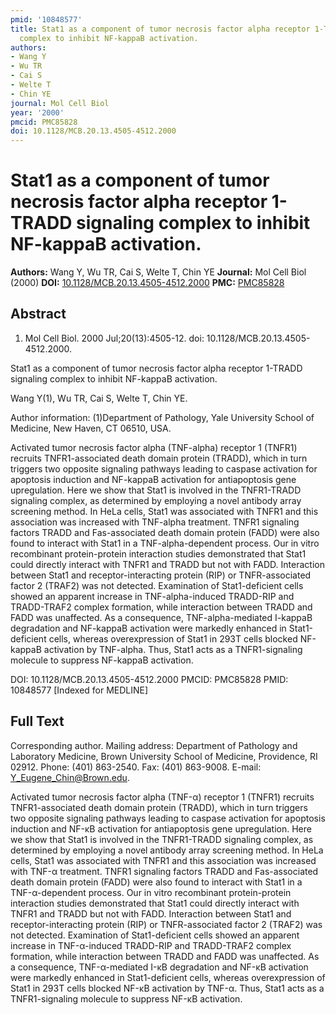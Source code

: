 ```yaml
---
pmid: '10848577'
title: Stat1 as a component of tumor necrosis factor alpha receptor 1-TRADD signaling
  complex to inhibit NF-kappaB activation.
authors:
- Wang Y
- Wu TR
- Cai S
- Welte T
- Chin YE
journal: Mol Cell Biol
year: '2000'
pmcid: PMC85828
doi: 10.1128/MCB.20.13.4505-4512.2000
---
```


# Stat1 as a component of tumor necrosis factor alpha receptor 1-TRADD signaling complex to inhibit NF-kappaB activation.
**Authors:** Wang Y, Wu TR, Cai S, Welte T, Chin YE
**Journal:** Mol Cell Biol (2000)
**DOI:** [10.1128/MCB.20.13.4505-4512.2000](https://doi.org/10.1128/MCB.20.13.4505-4512.2000)
**PMC:** [PMC85828](https://www.ncbi.nlm.nih.gov/pmc/articles/PMC85828/)

## Abstract

1. Mol Cell Biol. 2000 Jul;20(13):4505-12. doi: 10.1128/MCB.20.13.4505-4512.2000.

Stat1 as a component of tumor necrosis factor alpha receptor 1-TRADD signaling 
complex to inhibit NF-kappaB activation.

Wang Y(1), Wu TR, Cai S, Welte T, Chin YE.

Author information:
(1)Department of Pathology, Yale University School of Medicine, New Haven, CT 
06510, USA.

Activated tumor necrosis factor alpha (TNF-alpha) receptor 1 (TNFR1) recruits 
TNFR1-associated death domain protein (TRADD), which in turn triggers two 
opposite signaling pathways leading to caspase activation for apoptosis 
induction and NF-kappaB activation for antiapoptosis gene upregulation. Here we 
show that Stat1 is involved in the TNFR1-TRADD signaling complex, as determined 
by employing a novel antibody array screening method. In HeLa cells, Stat1 was 
associated with TNFR1 and this association was increased with TNF-alpha 
treatment. TNFR1 signaling factors TRADD and Fas-associated death domain protein 
(FADD) were also found to interact with Stat1 in a TNF-alpha-dependent process. 
Our in vitro recombinant protein-protein interaction studies demonstrated that 
Stat1 could directly interact with TNFR1 and TRADD but not with FADD. 
Interaction between Stat1 and receptor-interacting protein (RIP) or 
TNFR-associated factor 2 (TRAF2) was not detected. Examination of 
Stat1-deficient cells showed an apparent increase in TNF-alpha-induced TRADD-RIP 
and TRADD-TRAF2 complex formation, while interaction between TRADD and FADD was 
unaffected. As a consequence, TNF-alpha-mediated I-kappaB degradation and 
NF-kappaB activation were markedly enhanced in Stat1-deficient cells, whereas 
overexpression of Stat1 in 293T cells blocked NF-kappaB activation by TNF-alpha. 
Thus, Stat1 acts as a TNFR1-signaling molecule to suppress NF-kappaB activation.

DOI: 10.1128/MCB.20.13.4505-4512.2000
PMCID: PMC85828
PMID: 10848577 [Indexed for MEDLINE]

## Full Text

Corresponding author. Mailing address: Department of Pathology and Laboratory Medicine, Brown University School of Medicine, Providence, RI 02912. Phone: (401) 863-2540. Fax: (401) 863-9008. E-mail: Y_Eugene_Chin@Brown.edu.

Activated tumor necrosis factor alpha (TNF-α) receptor 1 (TNFR1) recruits TNFR1-associated death domain protein (TRADD), which in turn triggers two opposite signaling pathways leading to caspase activation for apoptosis induction and NF-κB activation for antiapoptosis gene upregulation. Here we show that Stat1 is involved in the TNFR1-TRADD signaling complex, as determined by employing a novel antibody array screening method. In HeLa cells, Stat1 was associated with TNFR1 and this association was increased with TNF-α treatment. TNFR1 signaling factors TRADD and Fas-associated death domain protein (FADD) were also found to interact with Stat1 in a TNF-α-dependent process. Our in vitro recombinant protein-protein interaction studies demonstrated that Stat1 could directly interact with TNFR1 and TRADD but not with FADD. Interaction between Stat1 and receptor-interacting protein (RIP) or TNFR-associated factor 2 (TRAF2) was not detected. Examination of Stat1-deficient cells showed an apparent increase in TNF-α-induced TRADD-RIP and TRADD-TRAF2 complex formation, while interaction between TRADD and FADD was unaffected. As a consequence, TNF-α-mediated I-κB degradation and NF-κB activation were markedly enhanced in Stat1-deficient cells, whereas overexpression of Stat1 in 293T cells blocked NF-κB activation by TNF-α. Thus, Stat1 acts as a TNFR1-signaling molecule to suppress NF-κB activation.
